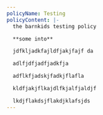```yaml
---
policyName: Testing
policyContent: |-
  the barnkids testing policy

  **some into** 

  jdfkljadkfajldfjakjfajf da

  adlfjdfjadfjadkfja 

  adflkfjadskjfadkjflafla

  kldfjakjflkajdlfkjalfjaldjf

  lkdjflakdsjflakdjklafsjds
---
```

